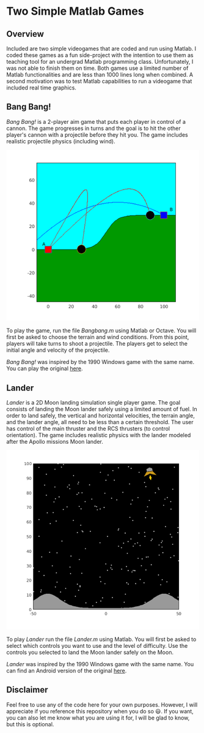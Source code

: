Two Simple Matlab Games
=======================

Overview
--------
Included are two simple videogames that are coded and run using Matlab. I coded these games  as a fun side-project with the intention to use them as teaching tool for an undergrad Matlab programming class. Unfortunately, I was not able to finish them on time. Both games use a limited number of Matlab functionalities and are less than 1000 lines long when combined. A second motivation was to test Matlab capabilities to run a videogame that included real time graphics.


Bang Bang!
----------
*Bang Bang!* is a 2-player aim game that puts each player in control of a cannon. The game progresses in turns and the goal is to hit the other player's cannon with a projectile before they hit you. The game includes realistic projectile physics (including wind).

![](https://github.com/JoanAguilar/Matlab-games/blob/master/images/Bangbang.png "Bang Bang! gameplay")

To play the game, run the file *Bangbang.m* using Matlab or Octave. You will first be asked to choose the terrain and wind conditions. From this point, players will take turns to shoot a projectile. The players get to select the initial angle and velocity of the projectile.

*Bang Bang!* was inspired by the 1990 Windows game with the same name. You can play the original [here](http://playdosgamesonline.com/bang-bang.html).


Lander
------
*Lander* is a 2D Moon landing simulation single player game. The goal consists of landing the Moon lander safely using a limited amount of fuel. In order to land safely, the vertical and horizontal velocities, the terrain angle, and the lander angle, all need to be less than a certain threshold. The user has control of the main thruster and the RCS thrusters (to control orientation). The game includes realistic physics with the lander modeled after the Apollo missions Moon lander.

![](https://github.com/JoanAguilar/Matlab-games/blob/master/images/Lander.png "Lander gameplay")

To play *Lander* run the file *Lander.m* using Matlab. You will first be asked to select which controls you want to use and the level of difficulty. Use the controls you selected to land the Moon lander safely on the Moon.

*Lander* was inspired by the 1990 Windows game with the same name. You can find an Android version of the original [here](https://play.google.com/store/apps/details?id=com.pilot51.lander).


Disclaimer
----------
Feel free to use any of the code here for your own purposes. However, I will appreciate if you reference this repository when you do so :smiley:. If you want, you can also let me know what you are using it for, I will be glad to know, but this is optional.
